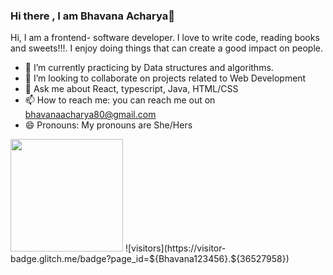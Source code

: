 ### Hi there , I am Bhavana Acharya👋

<!--
**Bhavana123456/Bhavana123456** is a ✨ _special_ ✨ repository because its `README.md` (this file) appears on your GitHub profile.

Here are some ideas to get you started:-->
Hi, I am a frontend- software developer. I love to write code, reading books and sweets!!!.
I enjoy doing things that can create a good impact on people.

- 🌱 I’m currently practicing by Data structures and algorithms.
- 👯 I’m looking to collaborate on projects related to Web Development
- 💬 Ask me about React, typescript, Java, HTML/CSS
- 📫 How to reach me: you can reach me out on bhavanaacharya80@gmail.com
- 😄 Pronouns: My pronouns are She/Hers

<img height="180em" src="https://github-readme-stats.vercel.app/api?username=Bhavana123456&show_icons=true&hide_border=true&&count_private=true&include_all_commits=true" />
![visitors](https://visitor-badge.glitch.me/badge?page_id=${Bhavana123456}.${36527958})
<!--START_SECTION:waka-->
<!--END_SECTION:waka-->

